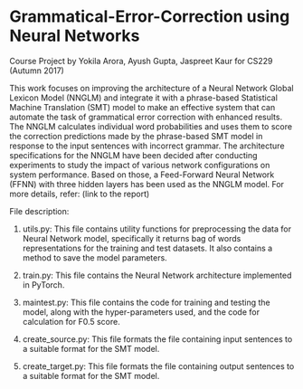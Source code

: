 # Grammatical-Error-Correction using Neural Networks

Course Project by  Yokila Arora, Ayush Gupta, Jaspreet Kaur for CS229 (Autumn 2017)

This work focuses on improving the architecture of a Neural Network Global Lexicon Model (NNGLM) and integrate it with a phrase-based Statistical Machine Translation (SMT) model to make an effective system that can automate the task of grammatical error correction with enhanced results. The NNGLM calculates individual word probabilities and uses them to score the correction predictions made by the phrase-based SMT model in response to the input sentences with incorrect grammar. The architecture specifications for the NNGLM have been decided after conducting experiments to study the impact of various network configurations on system performance. Based on those, a Feed-Forward Neural Network (FFNN) with three hidden layers has been used as the NNGLM model. For more details, refer: (link to the report)

File description:
1. utils.py: 
  This file contains utility functions for preprocessing the data for Neural Network model, specifically it returns bag of words representations for the training and test datasets. It also contains a method to save the model parameters. 
  
2. train.py: 
  This file contains the Neural Network architecture implemented in PyTorch. 
  
3. maintest.py: 
  This file contains the code for training and testing the model, along with the hyper-parameters used, and the code for calculation for F0.5 score. 
  
4. create_source.py:
   This file formats the file containing input sentences to a suitable format for the SMT model.
  
5. create_target.py:
   This file formats the file containing output sentences to a suitable format for the SMT model.
  
